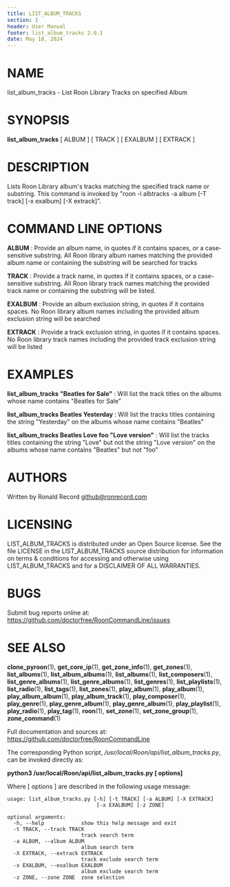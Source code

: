 ```yaml
---
title: LIST_ALBUM_TRACKS
section: 1
header: User Manual
footer: list_album_tracks 2.0.1
date: May 18, 2024
---
```

# NAME
list_album_tracks - List Roon Library Tracks on specified Album

# SYNOPSIS
**list_album_tracks** [ ALBUM ] [ TRACK ] [ EXALBUM ] [ EXTRACK ]

# DESCRIPTION
Lists Roon Library album's tracks matching the specified track name or substring. This command is invoked by "roon -l albtracks -a album [-T track] [-x exalbum] [-X extrack]".

# COMMAND LINE OPTIONS
**ALBUM**
: Provide an album name, in quotes if it contains spaces, or a case-sensitive substring. All Roon library album names matching the provided album name or containing the substring will be searched for tracks

**TRACK**
: Provide a track name, in quotes if it contains spaces, or a case-sensitive substring. All Roon library track names matching the provided track name or containing the substring will be listed.

**EXALBUM**
: Provide an album exclusion string, in quotes if it contains spaces. No Roon library album names including the provided album exclusion string will be searched

**EXTRACK**
: Provide a track exclusion string, in quotes if it contains spaces. No Roon library track names including the provided track exclusion string will be listed

# EXAMPLES
**list_album_tracks "Beatles for Sale"**
: Will list the track titles on the albums whose name contains "Beatles for Sale"

**list_album_tracks Beatles Yesterday**
: Will list the tracks titles containing the string "Yesterday" on the albums whose name contains "Beatles"

**list_album_tracks Beatles Love foo "Love version"**
: Will list the tracks titles containing the string "Love" but not the string "Love version" on the albums whose name contains "Beatles" but not "foo"

# AUTHORS
Written by Ronald Record github@ronrecord.com

# LICENSING
LIST_ALBUM_TRACKS is distributed under an Open Source license.
See the file LICENSE in the LIST_ALBUM_TRACKS source distribution
for information on terms &amp; conditions for accessing and
otherwise using LIST_ALBUM_TRACKS and for a DISCLAIMER OF ALL WARRANTIES.

# BUGS
Submit bug reports online at: https://github.com/doctorfree/RoonCommandLine/issues

# SEE ALSO
**clone_pyroon**(1), **get_core_ip**(1), **get_zone_info**(1), **get_zones**(1), **list_albums**(1), **list_album_albums**(1), **list_albums**(1), **list_composers**(1), **list_genre_albums**(1), **list_genre_albums**(1), **list_genres**(1), **list_playlists**(1), **list_radio**(1), **list_tags**(1), **list_zones**(1), **play_album**(1), **play_album**(1), **play_album_album**(1), **play_album_track**(1), **play_composer**(1), **play_genre**(1), **play_genre_album**(1), **play_genre_album**(1), **play_playlist**(1), **play_radio**(1), **play_tag**(1), **roon**(1), **set_zone**(1), **set_zone_group**(1), **zone_command**(1)

Full documentation and sources at: https://github.com/doctorfree/RoonCommandLine

The corresponding Python script, */usr/local/Roon/api/list_album_tracks.py*,
can be invoked directly as:

**python3 /usr/local/Roon/api/list_album_tracks.py [ options]**

Where [ options ] are described in the following usage message:

~~~~
usage: list_album_tracks.py [-h] [-t TRACK] [-a ALBUM] [-X EXTRACK]
                             [-x EXALBUM] [-z ZONE]

optional arguments:
  -h, --help            show this help message and exit
  -t TRACK, --track TRACK
                        track search term
  -a ALBUM, --album ALBUM
                        album search term
  -X EXTRACK, --extrack EXTRACK
                        track exclude search term
  -x EXALBUM, --exalbum EXALBUM
                        album exclude search term
  -z ZONE, --zone ZONE  zone selection
~~~~
